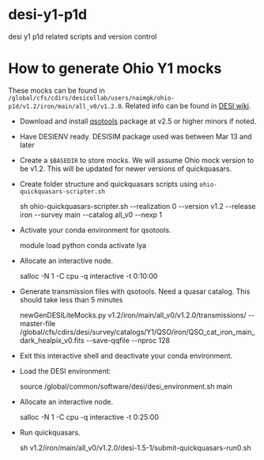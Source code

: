 # desi-y1-p1d
desi y1 p1d related scripts and version control

# How to generate Ohio Y1 mocks
These mocks can be found in `/global/cfs/cdirs/desicollab/users/naimgk/ohio-p1d/v1.2/iron/main/all_v0/v1.2.0`. Related info can be found in [DESI wiki](https://desi.lbl.gov/trac/wiki/LymanAlphaWG/OhioP1DMocks).

- Download and install [qsotools](https://github.com/p-slash/qsotools) package at v2.5 or higher minors if noted.
- Have DESIENV ready. DESISIM package used was between Mar 13 and later
- Create a `$BASEDIR` to store mocks. We will assume Ohio mock version to be v1.2. This will be updated for newer versions of quickquasars.
- Create folder structure and quickquasars scripts using `ohio-quickquasars-scripter.sh`

    sh ohio-quickquasars-scripter.sh --realization 0 --version v1.2 --release iron --survey main --catalog all_v0 --nexp 1

- Activate your conda environment for qsotools.

    module load python
    conda activate lya

- Allocate an interactive node.

    salloc -N 1 -C cpu -q interactive -t 0:10:00

- Generate transmission files with qsotools. Need a quasar catalog. This should take less than 5 minutes

    newGenDESILiteMocks.py v1.2/iron/main/all_v0/v1.2.0/transmissions/ --master-file /global/cfs/cdirs/desi/survey/catalogs/Y1/QSO/iron/QSO_cat_iron_main_dark_healpix_v0.fits --save-qqfile --nproc 128

- Exit this interactive shell and deactivate your conda environment.
- Load the DESI environment:

    source /global/common/software/desi/desi_environment.sh main

- Allocate an interactive node.

    salloc -N 1 -C cpu -q interactive -t 0:25:00

- Run quickquasars.

    sh v1.2/iron/main/all_v0/v1.2.0/desi-1.5-1/submit-quickquasars-run0.sh